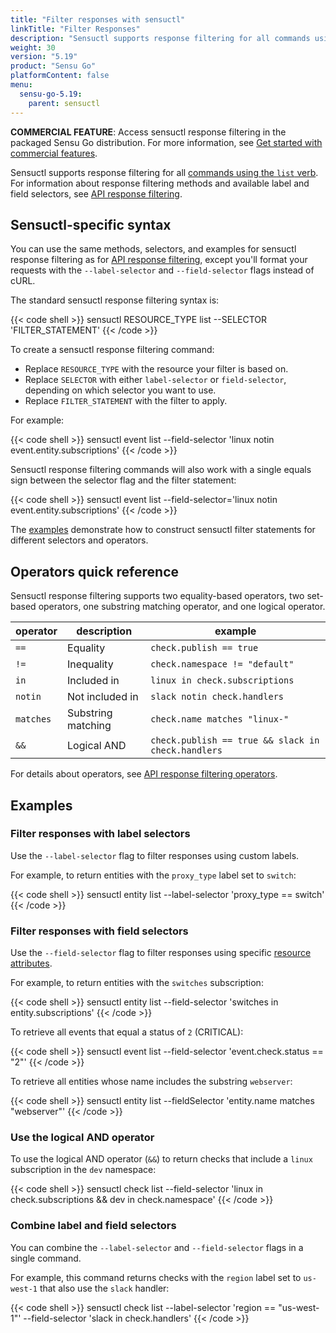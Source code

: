 ```yaml
---
title: "Filter responses with sensuctl"
linkTitle: "Filter Responses"
description: "Sensuctl supports response filtering for all commands using the list verb. Read this reference doc to learn about filtering responses with sensuctl."
weight: 30
version: "5.19"
product: "Sensu Go"
platformContent: false 
menu:
  sensu-go-5.19:
    parent: sensuctl
---
```


**COMMERCIAL FEATURE**: Access sensuctl response filtering in the packaged Sensu Go distribution.
For more information, see [Get started with commercial features][4].

Sensuctl supports response filtering for all [commands using the `list` verb][1].
For information about response filtering methods and available label and field selectors, see [API response filtering][2].

## Sensuctl-specific syntax

You can use the same methods, selectors, and examples for sensuctl response filtering as for [API response filtering][2], except you'll format your requests with the `--label-selector` and `--field-selector` flags instead of cURL.

The standard sensuctl response filtering syntax is:

{{< code shell >}}
sensuctl RESOURCE_TYPE list --SELECTOR 'FILTER_STATEMENT'
{{< /code >}}

To create a sensuctl response filtering command:

- Replace `RESOURCE_TYPE` with the resource your filter is based on.
- Replace `SELECTOR` with either `label-selector` or `field-selector`, depending on which selector you want to use.
- Replace `FILTER_STATEMENT` with the filter to apply.

For example:

{{< code shell >}}
sensuctl event list --field-selector 'linux notin event.entity.subscriptions'
{{< /code >}}

Sensuctl response filtering commands will also work with a single equals sign between the selector flag and the filter statement:

{{< code shell >}}
sensuctl event list --field-selector='linux notin event.entity.subscriptions'
{{< /code >}}

The [examples][6] demonstrate how to construct sensuctl filter statements for different selectors and operators.

## Operators quick reference

Sensuctl response filtering supports two equality-based operators, two set-based operators, one substring matching operator, and one logical operator.

| operator  | description        | example                |
| --------- | ------------------ | ---------------------- |
| `==`      | Equality           | `check.publish == true`
| `!=`      | Inequality         | `check.namespace != "default"`
| `in`      | Included in        | `linux in check.subscriptions`
| `notin`   | Not included in    | `slack notin check.handlers`
| `matches` | Substring matching | `check.name matches "linux-"`
| `&&`      | Logical AND        | `check.publish == true && slack in check.handlers`

For details about operators, see [API response filtering operators][5].

## Examples

### Filter responses with label selectors

Use the `--label-selector` flag to filter responses using custom labels.

For example, to return entities with the `proxy_type` label set to `switch`:

{{< code shell >}}
sensuctl entity list --label-selector 'proxy_type == switch'
{{< /code >}}

### Filter responses with field selectors

Use the `--field-selector` flag to filter responses using specific [resource attributes][3].

For example, to return entities with the `switches` subscription:

{{< code shell >}}
sensuctl entity list --field-selector 'switches in entity.subscriptions'
{{< /code >}}

To retrieve all events that equal a status of `2` (CRITICAL):

{{< code shell >}}
sensuctl event list --field-selector 'event.check.status == "2"'
{{< /code >}}

To retrieve all entities whose name includes the substring `webserver`:

{{< code shell >}}
sensuctl entity list --fieldSelector 'entity.name matches "webserver"'
{{< /code >}}

### Use the logical AND operator

To use the logical AND operator (`&&`) to return checks that include a `linux` subscription in the `dev` namespace:

{{< code shell >}}
sensuctl check list --field-selector 'linux in check.subscriptions && dev in check.namespace'
{{< /code >}}

### Combine label and field selectors

You can combine the `--label-selector` and `--field-selector` flags in a single command.

For example, this command returns checks with the `region` label set to `us-west-1` that also use the `slack` handler:

{{< code shell >}}
sensuctl check list --label-selector 'region == "us-west-1"' --field-selector 'slack in check.handlers'
{{< /code >}}


[1]: ../create-manage-resources/#subcommands
[2]: ../../api#response-filtering
[3]: ../../api#field-selector
[4]: ../../commercial/
[5]: ../../api/#operators
[6]: #examples
